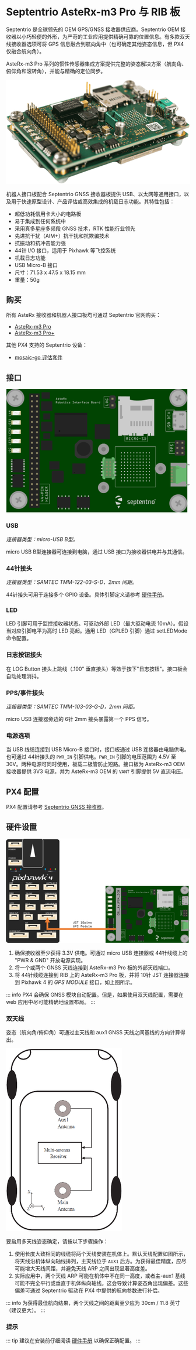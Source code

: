 # Septentrio AsteRx-m3 Pro 与 RIB 板

Septentrio 是全球领先的 OEM GPS/GNSS 接收器供应商。Septentrio OEM 接收器以小巧轻便的外形，为严苛的工业应用提供精确可靠的位置信息。有多款双天线接收器选项可将 GPS 信息融合到航向角中（也可确定其他姿态信息，但 PX4 仅融合航向角）。

AsteRx-m3 Pro 系列的惯性传感器集成方案提供完整的姿态解决方案（航向角、俯仰角和滚转角），并能与精确的定位同步。

![Septentrio 机器人接口板](../../assets/hardware/gps/septentrio_sbf/asterx_m3_and_rib_board.png)

机器人接口板配合 Septentrio GNSS 接收器板提供 USB、以太网等通用接口，以及用于快速原型设计、产品评估或高效集成的机载日志功能。其特性包括：

- 超低功耗信用卡大小的电路板
- 易于集成到任何系统中
- 采用真多星座多频段 GNSS 技术，RTK 性能行业领先
- 先进抗干扰（AIM+）抗干扰和抗欺骗技术
- 抗振动和抗冲击能力强
- 44针 I/O 接口，适用于 Pixhawk 等飞控系统
- 机载日志功能
- USB Micro-B 接口
- 尺寸：71.53 x 47.5 x 18.15 mm
- 重量：50g

## 购买

所有 AsteRx 接收器和机器人接口板均可通过 Septentrio 官网购买：

- [AsteRx-m3 Pro](https://web.septentrio.com/l/858493/2022-04-19/xgrrz)
- [AsteRx-m3 Pro+](https://web.septentrio.com/l/858493/2022-04-19/xgrs3)

其他 PX4 支持的 Septentrio 设备：

- [mosaic-go 评估套件](../gps_compass/septentrio_mosaic-go.md)

## 接口

![Septentrio 机器人接口板 Fritzing 示意图](../../assets/hardware/gps/septentrio_sbf/rib.png)

### USB

_连接器类型：micro-USB B型。_

micro USB B型连接器可连接到电脑，通过 USB 接口为接收器供电并与其通信。

### 44针接头

_连接器类型：SAMTEC TMM-122-03-S-D，2mm 间距。_

44针接头可用于连接多个 GPIO 设备。具体引脚定义请参考 [硬件手册](https://web.septentrio.com/l/858493/2022-04-19/xgrsw)。

### LED

LED 引脚可用于监控接收器状态。可驱动外部 LED（最大驱动电流 10mA）。假设当对应引脚电平为高时 LED 亮起。通用 LED（GPLED 引脚）通过 setLEDMode 命令配置。

### 日志按钮接头

在 LOG Button 接头上跳线（.100" 垂直接头）等效于按下"日志按钮"。接口板会自动处理消抖。

### PPS/事件接头

_连接器类型：SAMTEC TMM-103-03-G-D，2mm 间距。_

micro USB 连接器旁边的 6针 2mm 接头暴露第一个 PPS 信号。

### 电源选项

当 USB 线缆连接到 USB Micro-B 接口时，接口板通过 USB 连接器由电脑供电。也可通过 44针接头的 `PWR_IN` 引脚供电。`PWR_IN` 引脚的电压范围为 4.5V 至 30V。两种电源可同时使用，板载二极管防止短路。接口板为 AsteRx-m3 OEM 接收器提供 3V3 电源，并为 AsteRx-m3 OEM 的 `VANT` 引脚提供 5V 直流电压。

## PX4 配置

PX4 配置请参考 [Septentrio GNSS 接收器](../gps_compass/septentrio.md)。

## 硬件设置

![Septentrio 机器人接口板接线图](../../assets/hardware/gps/septentrio_sbf/rib_wiring.png)

1. 确保接收器至少获得 3.3V 供电。可通过 micro USB 连接器或 44针线缆上的 "PWR & GND" 开放电源实现。
2. 将一个或两个 GNSS 天线连接到 AsteRx-m3 Pro 板的外部天线端口。
3. 将 44针线缆连接到 RIB 上的 AsteRx-m3 Pro 板，并将 10针 JST 连接器连接到 Pixhawk 4 的 _GPS MODULE_ 接口，如上图所示。

::: info
PX4 会确保 GNSS 模块自动配置。但是，如果使用双天线配置，需要在 web 应用中尽可能精确地设置布局。
:::

### 双天线

姿态（航向角/俯仰角）可通过主天线和 aux1 GNSS 天线之间基线的方向计算得出。

![多天线姿态确定设置](../../assets/hardware/gps/septentrio_sbf/multi-antenna_attitude_setup.png)

要启用多天线姿态确定，请按以下步骤操作：

1. 使用长度大致相同的线缆将两个天线安装在机体上。默认天线配置如图所示，将天线沿机体纵向轴线排列，主天线位于 `AUX1` 后方。为获得最佳精度，应尽可能增大天线间距，并避免天线 ARP 之间出现显著高度差。
2. 实际应用中，两个天线 ARP 可能在机体中不在同一高度，或者主-aux1 基线可能不完全平行或垂直于机体纵向轴线。这会导致计算姿态角出现偏差。这些偏差可通过 Septentrio 驱动在 PX4 中提供的航向参数进行补偿。

::: info
为获得最佳航向结果，两个天线之间的距离至少应为 30cm / 11.8 英寸（建议更大）。
:::

### 提示

::: tip
建议在安装前仔细阅读 [硬件手册](https://web.septentrio.com/l/858493/2022-04-19/xgrsz) 以确保正确配置。
:::